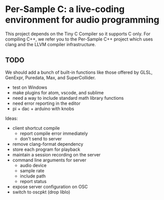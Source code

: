 # Per-Sample C: a live-coding environment for audio programming

This project depends on the Tiny C Compiler so it supports C only. For compiling
C++, we refer you to the Per-Sample C++ project which uses clang and the LLVM
compiler infrastructure.

## TODO

We should add a bunch of built-in functions like those offered by GLSL,
GenExpr, Puredata, Max, and SuperCollider.

- test on Windows
- make plugins for atom, vscode, and sublime
- need a way to include standard math library functions
- need error reporting in the editor
- pi + dac + arduino with knobs

Ideas:

- client shortcut compile
  + report compile error immediately
  + don't send to server
- remove clang-format dependency
- store each program for playback
- maintain a session recording on the server
- command line arguments for server
  + audio device
  + sample rate
  + include path
  + report status 
- expose server configuration on OSC
- switch to oscpkt (drop liblo)
